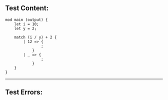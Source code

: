 
Test Content: 
-------------------------
```
mod main (output) {
    let i = 10;
    let y = 2;

    match (i / y) + 2 {
        | 12 => {
                ;
            }
        | _ => {
                ;
            }
    }
}
```
------------------------

Test Errors:
-------------------------
```

```
